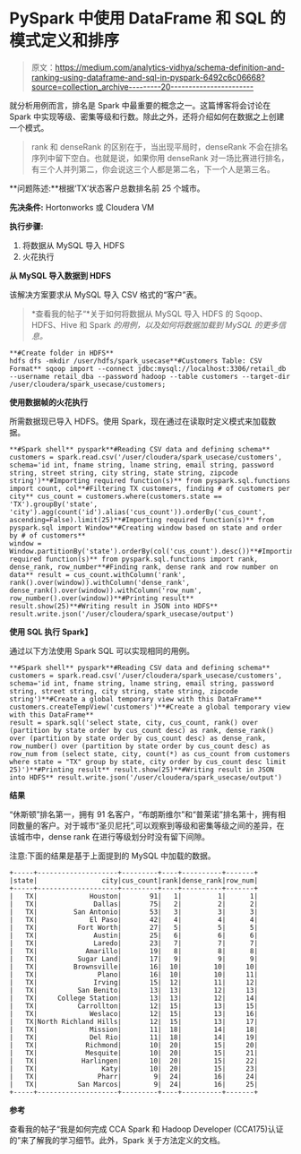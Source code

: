 # PySpark 中使用 DataFrame 和 SQL 的模式定义和排序

> 原文：<https://medium.com/analytics-vidhya/schema-definition-and-ranking-using-dataframe-and-sql-in-pyspark-6492c6c06668?source=collection_archive---------20----------------------->

就分析用例而言，排名是 Spark 中最重要的概念之一。这篇博客将会讨论在 Spark 中实现等级、密集等级和行数。除此之外，还将介绍如何在数据之上创建一个模式。

> rank 和 denseRank 的区别在于，当出现平局时，denseRank 不会在排名序列中留下空白。也就是说，如果你用 denseRank 对一场比赛进行排名，有三个人并列第二，你会说这三个人都是第二名，下一个人是第三名。

**问题陈述:**根据‘TX’状态客户总数排名前 25 个城市。

**先决条件:** Hortonworks 或 Cloudera VM

**执行步骤:**

1.  将数据从 MySQL 导入 HDFS
2.  火花执行

**从 MySQL 导入数据到 HDFS**

该解决方案要求从 MySQL 导入 CSV 格式的“客户”表。

> *查看我的帖子“*关于如何将数据从 MySQL 导入 HDFS 的 Sqoop、HDFS、Hive 和 Spark *的用例，以及如何将数据加载到 MySQL 的更多信息。*

```
**#Create folder in HDFS**
hdfs dfs -mkdir /user/hdfs/spark_usecase**#Customers Table: CSV Format** sqoop import --connect jdbc:mysql://localhost:3306/retail_db --username retail_dba --password hadoop --table customers --target-dir /user/cloudera/spark_usecase/customers;
```

**使用数据帧的火花执行**

所需数据现已导入 HDFS。使用 Spark，现在通过在读取时定义模式来加载数据。

```
**#Spark shell** pyspark**#Reading CSV data and defining schema** customers = spark.read.csv('/user/cloudera/spark_usecase/customers', schema='id int, fname string, lname string, email string, password string, street string, city string, state string, zipcode string')**#Importing required function(s)** from pyspark.sql.functions import count, col**#Filtering TX customers, finding # of customers per city** cus_count = customers.where(customers.state == 'TX').groupBy('state', 'city').agg(count('id').alias('cus_count')).orderBy('cus_count', ascending=False).limit(25)**#Importing required function(s)** from pyspark.sql import Window**#Creating window based on state and order by # of customers**
window = 
Window.partitionBy('state').orderBy(col('cus_count').desc())**#Importing required function(s)** from pyspark.sql.functions import rank, dense_rank, row_number**#Finding rank, dense rank and row number on data** result = cus_count.withColumn('rank', rank().over(window)).withColumn('dense_rank', dense_rank().over(window)).withColumn('row_num', row_number().over(window))**#Printing result** result.show(25)**#Writing result in JSON into HDFS** result.write.json('/user/cloudera/spark_usecase/output')
```

**使用 SQL 执行 Spark】**

通过以下方法使用 Spark SQL 可以实现相同的用例。

```
**#Spark shell** pyspark**#Reading CSV data and defining schema** customers = spark.read.csv('/user/cloudera/spark_usecase/customers', schema='id int, fname string, lname string, email string, password string, street string, city string, state string, zipcode string')**#Create a global temporary view with this DataFrame** customers.createTempView('customers')**#Create a global temporary view with this DataFrame**
result = spark.sql('select state, city, cus_count, rank() over (partition by state order by cus_count desc) as rank, dense_rank() over (partition by state order by cus_count desc) as dense_rank, row_number() over (partition by state order by cus_count desc) as row_num from (select state, city, count(*) as cus_count from customers where state = "TX" group by state, city order by cus_count desc limit 25)')**#Printing result** result.show(25)**#Writing result in JSON into HDFS** result.write.json('/user/cloudera/spark_usecase/output')
```

**结果**

“休斯顿”排名第一，拥有 91 名客户，“布朗斯维尔”和“普莱诺”排名第十，拥有相同数量的客户。对于城市“圣贝尼托”,可以观察到等级和密集等级之间的差异，在该城市中，dense rank 在进行等级划分时没有留下间隙。

注意:下面的结果是基于上面提到的 MySQL 中加载的数据。

```
+-----+--------------------+---------+----+----------+-------+
|state|                city|cus_count|rank|dense_rank|row_num|
+-----+--------------------+---------+----+----------+-------+
|   TX|             Houston|       91|   1|         1|      1|
|   TX|              Dallas|       75|   2|         2|      2|
|   TX|         San Antonio|       53|   3|         3|      3|
|   TX|             El Paso|       42|   4|         4|      4|
|   TX|          Fort Worth|       27|   5|         5|      5|
|   TX|              Austin|       25|   6|         6|      6|
|   TX|              Laredo|       23|   7|         7|      7|
|   TX|            Amarillo|       19|   8|         8|      8|
|   TX|          Sugar Land|       17|   9|         9|      9|
|   TX|         Brownsville|       16|  10|        10|     10|
|   TX|               Plano|       16|  10|        10|     11|
|   TX|              Irving|       15|  12|        11|     12|
|   TX|          San Benito|       13|  13|        12|     13|
|   TX|     College Station|       13|  13|        12|     14|
|   TX|          Carrollton|       12|  15|        13|     15|
|   TX|             Weslaco|       12|  15|        13|     16|
|   TX|North Richland Hills|       12|  15|        13|     17|
|   TX|             Mission|       11|  18|        14|     18|
|   TX|             Del Rio|       11|  18|        14|     19|
|   TX|            Richmond|       10|  20|        15|     20|
|   TX|            Mesquite|       10|  20|        15|     21|
|   TX|           Harlingen|       10|  20|        15|     22|
|   TX|                Katy|       10|  20|        15|     23|
|   TX|               Pharr|        9|  24|        16|     24|
|   TX|          San Marcos|        9|  24|        16|     25|
+-----+--------------------+---------+----+----------+-------+
```

**参考**

查看我的帖子“我是如何完成 CCA Spark 和 Hadoop Developer (CCA175)认证的”来了解我的学习细节。此外，Spark 关于方法定义的文档。